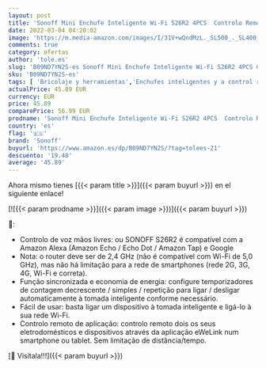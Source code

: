 ```yaml
---
layout: post
title: 'Sonoff Mini Enchufe Inteligente Wi-Fi S26R2 4PCS  Controlo Remoto e Programação HoráRia AtravéS da Aplicação eWelink  Compatível com Alexa e Google Home  Certificado CE  4000 W  16 A '
date: 2022-03-04 04:20:02
image: 'https://m.media-amazon.com/images/I/31V+wQndMzL._SL500_._SL400_.jpg'
comments: true
category: ofertas
author: 'tole.es'
slug: 'B09ND7YN2S-es Sonoff Mini Enchufe Inteligente Wi-Fi S26R2 4PCS Controlo...'
sku: 'B09ND7YN2S-es'
tags: [ 'Bricolaje y herramientas','Enchufes inteligentes y a control remoto','Enchufes y accesorios','Instalación eléctrica','alexa','enchufe','google','home','inteligente','sonoff', ]
actualPrice: 45.89 EUR
currency: EUR
price: 45.89
comparePrice: 56.99 EUR
prodname: 'Sonoff Mini Enchufe Inteligente Wi-Fi S26R2 4PCS  Controlo Remoto e Programação HoráRia AtravéS da Aplicação eWelink  Compatível com Alexa e Google Home  Certificado CE  4000 W  16 A '
country: 'es'
flag: '🇪🇸'
brand: 'Sonoff'
buyurl: 'https://www.amazon.es/dp/B09ND7YN2S/?tag=tolees-21'
descuento: '19.48'
average: '45.89'
---
```


Ahora mismo tienes [{{< param title >}}]({{< param buyurl >}}) en el siguiente enlace!

[![{{< param prodname >}}]({{< param image >}})]({{< param buyurl >}})

🔎:

- Controlo de voz mãos livres: ou SONOFF S26R2 é compatível com a Amazon Alexa (Amazon Echo / Echo Dot / Amazon Tap) e Google
- Nota: o router deve ser de 2,4 GHz (não é compatível com Wi-Fi de 5,0 GHz), mas não há limitação para a rede de smartphones (rede 2G, 3G, 4G, Wi-Fi e correta).
- Função sincronizada e economia de energia: configure temporizadores de contagem decrescente / simples / repetição para ligar / desligar automaticamente à tomada inteligente conforme necessário.
- Fácil de usar: basta ligar um dispositivo à tomada inteligente e ligá-lo à sua rede Wi-Fi.
- Controlo remoto de aplicação: controlo remoto dois os seus eletrodomésticos e dispositivos através da aplicação eWeLink num smartphone ou tablet. Sem limitação de distância/tempo.

[🛒 Visítala!!!]({{< param buyurl >}})
